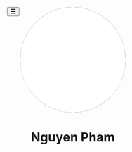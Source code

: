 <div id="sidebar" markdown="1"
    style="height: 100%; width: clamp(300px, 20%, 420px);
        position: absolute; left: 0; top: 0;
        padding-top: 40px;
        padding-left: 40px;
        opacity: 1;
        display: block;
        transition: 0.5s;">
  <div style="padding: 0px; background: #000;
              border-radius: 50%;
              width: 240px;
              margin: 0 auto;
              display: block;
              overflow: hidden;">
    <iframe id="showTrefoilKnot"
            width="240px"
            height="240px"
            frameBorder="0"
            src="./pages/trefoilknot.html">
    </iframe>
  </div>
  <div markdown="1" style="text-align: center">

# Nguyen Pham #

<a href="https://www.linkedin.com/in/nguyendinhpham/" class="fa fa-linkedin"></a>
<a href="https://github.com/ngpham" class="fa fa-github"></a>
  </div>
</div>

<button id="sidebarButton"
    style="font-weight: bold;
          position: absolute; left: 40px; top: 40px;"
    onclick="sidebarAction()">
  &#9776;
</button>

<link rel="stylesheet" href="https://cdnjs.cloudflare.com/ajax/libs/font-awesome/6.3.0/css/all.min.css">

[//]: # (The div for bodytext should not have reduced width.)
[//]: # (Since that does not play well with github jekyll generated html styles.)
